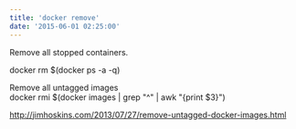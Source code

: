 ```yaml
---
title: 'docker remove'
date: '2015-06-01 02:25:00'
---
```


  
  
Remove all stopped containers.  
  
docker rm $(docker ps -a -q)  
  
Remove all untagged images  
docker rmi $(docker images | grep "^<none>" | awk "{print $3}")  
  
http://jimhoskins.com/2013/07/27/remove-untagged-docker-images.html